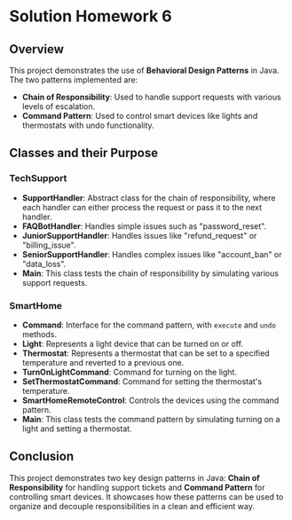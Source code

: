 # Solution Homework 6

## Overview
This project demonstrates the use of **Behavioral Design Patterns** in Java. The two patterns implemented are:
- **Chain of Responsibility**: Used to handle support requests with various levels of escalation.
- **Command Pattern**: Used to control smart devices like lights and thermostats with undo functionality.

## Classes and their Purpose

### TechSupport
- **SupportHandler**: Abstract class for the chain of responsibility, where each handler can either process the request or pass it to the next handler.
- **FAQBotHandler**: Handles simple issues such as "password_reset".
- **JuniorSupportHandler**: Handles issues like "refund_request" or "billing_issue".
- **SeniorSupportHandler**: Handles complex issues like "account_ban" or "data_loss".
- **Main**: This class tests the chain of responsibility by simulating various support requests.

### SmartHome
- **Command**: Interface for the command pattern, with `execute` and `undo` methods.
- **Light**: Represents a light device that can be turned on or off.
- **Thermostat**: Represents a thermostat that can be set to a specified temperature and reverted to a previous one.
- **TurnOnLightCommand**: Command for turning on the light.
- **SetThermostatCommand**: Command for setting the thermostat's temperature.
- **SmartHomeRemoteControl**: Controls the devices using the command pattern.
- **Main**: This class tests the command pattern by simulating turning on a light and setting a thermostat.

## Conclusion
This project demonstrates two key design patterns in Java: **Chain of Responsibility** for handling support tickets and **Command Pattern** for controlling smart devices. It showcases how these patterns can be used to organize and decouple responsibilities in a clean and efficient way.
